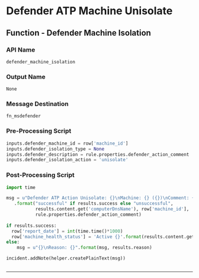 <!--
    DO NOT MANUALLY EDIT THIS FILE
    THIS FILE IS AUTOMATICALLY GENERATED WITH resilient-circuits codegen
-->

# Defender ATP Machine Unisolate

## Function - Defender Machine Isolation

### API Name
`defender_machine_isolation`

### Output Name
`None`

### Message Destination
`fn_msdefender`

### Pre-Processing Script
```python
inputs.defender_machine_id = row['machine_id']
inputs.defender_isolation_type = None
inputs.defender_description = rule.properties.defender_action_comment
inputs.defender_isolation_action = 'unisolate'
```

### Post-Processing Script
```python
import time

msg = u"Defender ATP Action Unisolate: {}\nMachine: {} ({})\nComment: {}"\
   .format("successful" if results.success else "unsuccessful",
           results.content.get('computerDnsName'), row['machine_id'],
           rule.properties.defender_action_comment)
           
if results.success:
  row['report_date'] = int(time.time()*1000)
  row['machine_health_status'] = 'Active {}'.format(results.content.get('status'))
else:
    msg = u"{}\nReason: {}".format(msg, results.reason)

incident.addNote(helper.createPlainText(msg))



```

---

